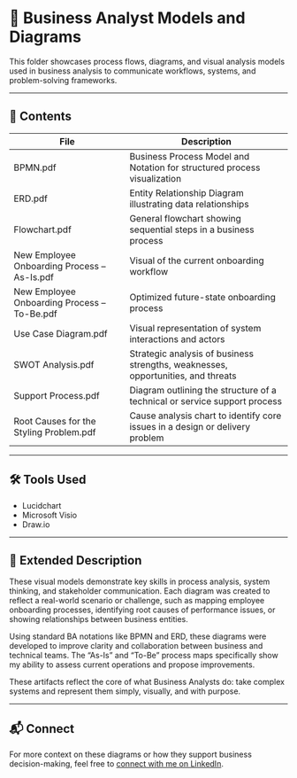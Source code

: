 # 🧩 Business Analyst Models and Diagrams

This folder showcases process flows, diagrams, and visual analysis models used in business analysis to communicate workflows, systems, and problem-solving frameworks.

---

## 📂 Contents

| File | Description |
|------|-------------|
| BPMN.pdf | Business Process Model and Notation for structured process visualization |
| ERD.pdf | Entity Relationship Diagram illustrating data relationships |
| Flowchart.pdf | General flowchart showing sequential steps in a business process |
| New Employee Onboarding Process – As-Is.pdf | Visual of the current onboarding workflow |
| New Employee Onboarding Process – To-Be.pdf | Optimized future-state onboarding process |
| Use Case Diagram.pdf | Visual representation of system interactions and actors |
| SWOT Analysis.pdf | Strategic analysis of business strengths, weaknesses, opportunities, and threats |
| Support Process.pdf | Diagram outlining the structure of a technical or service support process |
| Root Causes for the Styling Problem.pdf | Cause analysis chart to identify core issues in a design or delivery problem |

---

## 🛠 Tools Used

- Lucidchart  
- Microsoft Visio  
- Draw.io

---

## 📖 Extended Description

These visual models demonstrate key skills in process analysis, system thinking, and stakeholder communication. Each diagram was created to reflect a real-world scenario or challenge, such as mapping employee onboarding processes, identifying root causes of performance issues, or showing relationships between business entities.

Using standard BA notations like BPMN and ERD, these diagrams were developed to improve clarity and collaboration between business and technical teams. The “As-Is” and “To-Be” process maps specifically show my ability to assess current operations and propose improvements.

These artifacts reflect the core of what Business Analysts do: take complex systems and represent them simply, visually, and with purpose.

---

## 📬 Connect

For more context on these diagrams or how they support business decision-making, feel free to [connect with me on LinkedIn](https://www.linkedin.com/in/jamie-christian-ii-6b7a01232).
